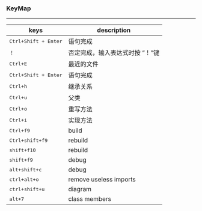<!--
 * @Descripttion: 
 * @version: 
 * @Author: fuanlei
 * @Date: 2019-10-24 16:19:29
 * @LastEditors: fuanlei
 * @LastEditTime: 2019-10-25 16:52:11
 -->
### KeyMap
-----
|keys|description|
|---|----|
|<kbd>Ctrl+Shift + Enter</kbd>|语句完成|
|<kbd>！</kbd>|否定完成，输入表达式时按 “！”键|
|<kbd>Ctrl+E</kbd>|最近的文件|
|<kbd>Ctrl+Shift + Enter</kbd>|语句完成|
|<kbd>Ctrl+h</kbd>|继承关系|
|<kbd>Ctrl+u</kbd>|父类|
|<kbd>Ctrl+o</kbd>|重写方法|
|<kbd>Ctrl+i</kbd>|实现方法|
|<kbd>Ctrl+f9</kbd>|build|
|<kbd>Ctrl+shift+f9</kbd>|rebuild|
|<kbd>shift+f10</kbd>|rebuild|
|<kbd>shift+f9</kbd>|debug|
|<kbd>alt+shift+c</kbd>|debug|
|<kbd>ctrl+alt+o</kbd>|remove useless imports|
|<kbd>ctrl+shift+u</kbd>|diagram|
|<kbd>alt+7</kbd>|class members|

